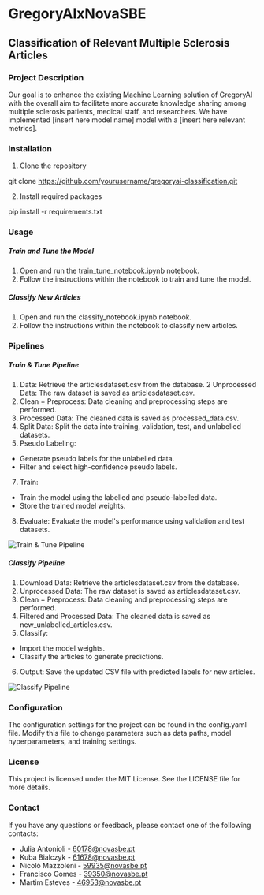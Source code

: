# GregoryAIxNovaSBE

## Classification of Relevant Multiple Sclerosis Articles

### Project Description
Our goal is to enhance the existing Machine Learning solution of GregoryAI with the overall aim to facilitate more accurate knowledge sharing among multiple sclerosis patients, medical staff, and researchers. We have implemented [insert here model name] model with a [insert here relevant metrics].

### Installation
1. Clone the repository

git clone https://github.com/yourusername/gregoryai-classification.git

2. Install required packages

pip install -r requirements.txt

### Usage
##### Train and Tune the Model
1. Open and run the train_tune_notebook.ipynb notebook.
2. Follow the instructions within the notebook to train and tune the model.

##### Classify New Articles
1. Open and run the classify_notebook.ipynb notebook.
2. Follow the instructions within the notebook to classify new articles.


### Pipelines
##### Train & Tune Pipeline
1.  Data: Retrieve the articlesdataset.csv from the database.
2 Unprocessed Data: The raw dataset is saved as articlesdataset.csv.
3. Clean + Preprocess: Data cleaning and preprocessing steps are performed.
4. Processed Data: The cleaned data is saved as processed_data.csv.
5. Split Data: Split the data into training, validation, test, and unlabelled datasets.
6. Pseudo Labeling:
- Generate pseudo labels for the unlabelled data.
- Filter and select high-confidence pseudo labels.
7. Train:
- Train the model using the labelled and pseudo-labelled data.
- Store the trained model weights.
8. Evaluate: Evaluate the model's performance using validation and test datasets.

![Train & Tune Pipeline](images/train_tune_pipeline.jpg)



##### Classify Pipeline
1. Download Data: Retrieve the articlesdataset.csv from the database.
2. Unprocessed Data: The raw dataset is saved as articlesdataset.csv.
3. Clean + Preprocess: Data cleaning and preprocessing steps are performed.
4. Filtered and Processed Data: The cleaned data is saved as new_unlabelled_articles.csv.
5. Classify:
- Import the model weights.
- Classify the articles to generate predictions.
6. Output: Save the updated CSV file with predicted labels for new articles.

![Classify Pipeline](images/classify_pipeline.jpg) 


### Configuration
The configuration settings for the project can be found in the config.yaml file. Modify this file to change parameters such as data paths, model hyperparameters, and training settings.

### License
This project is licensed under the MIT License. See the LICENSE file for more details.

### Contact
If you have any questions or feedback, please contact one of the following contacts:
- Julia Antonioli - 60178@novasbe.pt
- Kuba Bialczyk - 61678@novasbe.pt
- Nicolò Mazzoleni - 59935@novasbe.pt
- Francisco Gomes - 39350@novasbe.pt
- Martim Esteves - 46953@novasbe.pt
